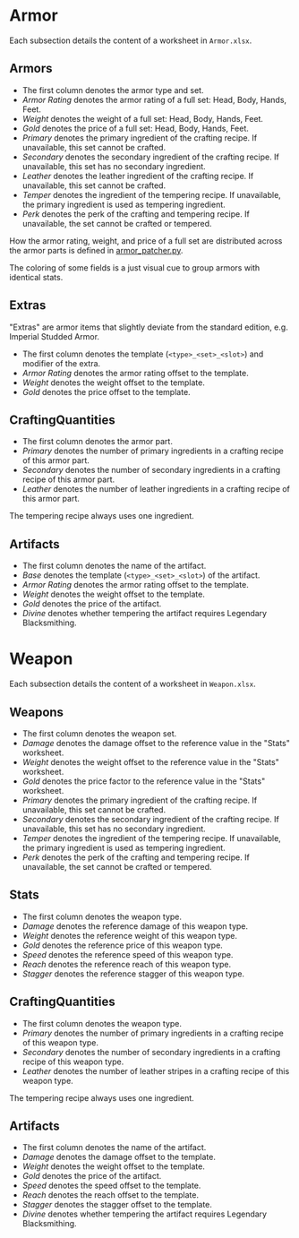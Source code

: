Armor
=====

Each subsection details the content of a worksheet in `Armor.xlsx`.

Armors
------

* The first column denotes the armor type and set.
* _Armor Rating_ denotes the armor rating of a full set: Head, Body, Hands, Feet.
* _Weight_ denotes the weight of a full set: Head, Body, Hands, Feet.
* _Gold_ denotes the price of a full set: Head, Body, Hands, Feet.
* _Primary_ denotes the primary ingredient of the crafting recipe. If unavailable, this set cannot be crafted.
* _Secondary_ denotes the secondary ingredient of the crafting recipe. If unavailable, this set has no secondary ingredient.
* _Leather_ denotes the leather ingredient of the crafting recipe. If unavailable, this set cannot be crafted.
* _Temper_ denotes the ingredient of the tempering recipe. If unavailable, the primary ingredient is used as tempering ingredient.
* _Perk_ denotes the perk of the crafting and tempering recipe. If unavailable, the set cannot be crafted or tempered.

How the armor rating, weight, and price of a full set are distributed across the armor parts is defined in [armor_patcher.py](../xEdit%20Scripts/armor_patcher.py).

The coloring of some fields is a just visual cue to group armors with identical stats.

Extras
------

"Extras" are armor items that slightly deviate from the standard edition, e.g. Imperial Studded Armor.

* The first column denotes the template (`<type>_<set>_<slot>`) and modifier of the extra.
* _Armor Rating_ denotes the armor rating offset to the template.
* _Weight_ denotes the weight offset to the template.
* _Gold_ denotes the price offset to the template.

CraftingQuantities
------------------

* The first column denotes the armor part.
* _Primary_ denotes the number of primary ingredients in a crafting recipe of this armor part.
* _Secondary_ denotes the number of secondary ingredients in a crafting recipe of this armor part.
* _Leather_ denotes the number of leather ingredients in a crafting recipe of this armor part.

The tempering recipe always uses one ingredient.

Artifacts
---------

* The first column denotes the name of the artifact.
* _Base_ denotes the template (`<type>_<set>_<slot>`) of the artifact.
* _Armor Rating_ denotes the armor rating offset to the template.
* _Weight_ denotes the weight offset to the template.
* _Gold_ denotes the price of the artifact.
* _Divine_ denotes whether tempering the artifact requires Legendary Blacksmithing.

Weapon
======

Each subsection details the content of a worksheet in `Weapon.xlsx`.

Weapons
-------

* The first column denotes the weapon set.
* _Damage_ denotes the damage offset to the reference value in the "Stats" worksheet.
* _Weight_ denotes the weight offset to the reference value in the "Stats" worksheet.
* _Gold_ denotes the price factor to the reference value in the "Stats" worksheet.
* _Primary_ denotes the primary ingredient of the crafting recipe. If unavailable, this set cannot be crafted.
* _Secondary_ denotes the secondary ingredient of the crafting recipe. If unavailable, this set has no secondary ingredient.
* _Temper_ denotes the ingredient of the tempering recipe. If unavailable, the primary ingredient is used as tempering ingredient.
* _Perk_ denotes the perk of the crafting and tempering recipe. If unavailable, the set cannot be crafted or tempered.

Stats
-----

* The first column denotes the weapon type.
* _Damage_ denotes the reference damage of this weapon type.
* _Weight_ denotes the reference weight of this weapon type.
* _Gold_ denotes the reference price of this weapon type.
* _Speed_ denotes the reference speed of this weapon type.
* _Reach_ denotes the reference reach of this weapon type.
* _Stagger_ denotes the reference stagger of this weapon type.

CraftingQuantities
------------------

* The first column denotes the weapon type.
* _Primary_ denotes the number of primary ingredients in a crafting recipe of this weapon type.
* _Secondary_ denotes the number of secondary ingredients in a crafting recipe of this weapon type.
* _Leather_ denotes the number of leather stripes in a crafting recipe of this weapon type.

The tempering recipe always uses one ingredient.

Artifacts
---------

* The first column denotes the name of the artifact.
* _Damage_ denotes the damage offset to the template.
* _Weight_ denotes the weight offset to the template.
* _Gold_ denotes the price of the artifact.
* _Speed_ denotes the speed offset to the template.
* _Reach_ denotes the reach offset to the template.
* _Stagger_ denotes the stagger offset to the template.
* _Divine_ denotes whether tempering the artifact requires Legendary Blacksmithing.
